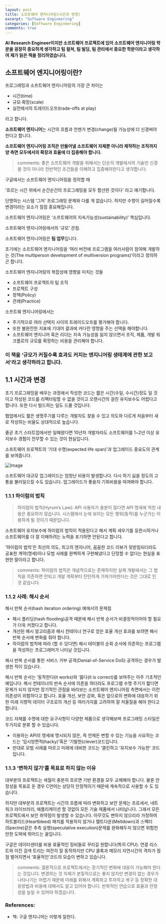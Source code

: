 ```yaml
---
layout: post
title: 소프트웨어 엔지니어링(시간과 변경)
excerpt: "Software Engineering"
categories: [Software Engineering]
comments: true
---
```

**AI Research Engineer이지만 소프트웨어 프로젝트에 있어 소프트웨어 엔지니어링 학문을 굉장히 중요하게 생각하고 팀 컬쳐, 팀 빌딩, 팀 관리에서 중요한 학문이라고 생각하여 제가 읽은 책을 정리하였습니다.** 

## 소프트웨어 엔지니어링이란?

프로그래밍과 소프트웨어 엔지니어링의 가장 큰 차이는 

- 시간(time)
- 규모∙확장(scale)
- 실전에서의 트레이드오프(trade-offs at play)

라고 합니다. 

**소프트웨어 엔지니어**는 시간의 흐름과 언젠가 변경(change)될 가능성에 더 신경써야 한다고 합니다. 

**소프트웨어 엔지니어링 조직은 만들어낼 소프트웨어 자체뿐 아니라 제작하는 조직까지 양 측면 모두에서의 확장과 효율에 더 집중해야 합니다.** 

>comments: 좋은 소프트웨어 개발을 위해서는 단순히 개발에서의 기술만 신경 쓸 것이 아니라 전반적인 조건들을 이해하고 집중해야한다고 생각합니다.

구글에서는 소프트웨어 엔지니어링을 정의할 때 

‘흐르는 시간 위에서 순간순간의 프로그래밍을 모두 합산한 것이다’ 라고 얘기합니다. 

단명하는 시스템 ‘그저’ 프로그래밍 문제와 다를 게 없습니다. 하지만 수명이 길어질수록 변경이라는 요소가 점점 중요해집니다. 

소프트웨어 엔지니어링은 ‘소프트웨어의 지속가능성(sustainability)’ 핵심입니다. 

소프트웨어 엔지니어링에서의 ‘규모’ 관점.

소프트웨어 엔지니어링은 **팀 업무**입니다. 

초기에는 소프트웨어 엔지니어링을 ‘여러 버전에 프로그램을 여러사람이 참여해 개발하는 것(The multiperson development of multiversion programs)’이라고 정의하곤 합니다. 

소프트웨어 엔지니어링의 복잡성에 영향을 미치는 것들

- 소프트웨어 프로젝트의 팀 조직
- 프로젝트 구성
- 정책(Policy)
- 관례(Practice)

소프트웨 엔지니어링에서는 

- 주기적으로 여러 선택지 사이의 트레이드오프를 평가해야 합니다.
- 또한 불완전한 지표에 기대어 결과에 커다란 영향을 주는 선택을 해야합니다.
- 소프트웨어 엔지니어 혹은 리더는 지속 가능성을 잃지 않으면서 조직, 제품, 개발 워크플로의 규모를 확장하는 비용을 관리해야 합니다.

### 이 책을 ‘규모가 커질수록 효과도 커지는 엔지니어링 생태계에 관한 보고서’라고 생각하라고 합니다.

## 1.1 시간과 변경

초기 프로그래밍을 배우는 과정에서 작성한 코드는 짧은 시간(수일, 수시간)정도 일 것이고 작성된 코드를 리팩터링할 수 없을 것이고 오랜시간의 걸친 유지보수도 어렵다고 합니다. 또한 다시 빌드하는 일도 드물 것입니다. 

협업에서도 짧은 생명주기를 다루는 개발자도 찾을 수 있고 의도와 다르게 처음부터 새로 작성하는 비율도 상대적으로 높습니다. 

줄곧 초기 스타트업에서만 일해왔다면 10년차 개발자라도 소프트웨어를 1~2년 이상 유지보수 경험이 전무할 수 있는 것이 현실입니다. 

소프트웨어 프로젝트의 ‘기대 수명(expected life span)’과 업그레이드 중요도의 관계를 보여줍니다.


![Image](https://github.com/user-attachments/assets/b8bda837-9484-4fbe-9015-ec4aaad90cc1)

소프트웨어 대규모 업그레이드는 엄청난 비용이 발생합니다. 다시 하기 싫을 정도의 고통을 불러일으킬 수도 있습니다. 업그레이드가 좋을지 기회비용을 따져봐야 합니다. 

### 1.1.1 하이럼의 법칙

> 하이럼의 법칙(Hyrum’s Law): API 사용자가 충분이 많다면 API 명세에 적힌 내용은 중요하지 않습니다. 시스템에서 눈에 보이는 모든 행위(동작)를 누군가는 이용하게 될 것이기 때문입니다.
> 

소프트웨어 유지보수에 하이럼의 법칙이 적용된다고 해서 계획 세우기를 등한시하거나 소프트웨어를 더 잘 이해하려는 노력을 포기하면 안된다고 합니다. 

‘하이럼의 법칙’은 최선의 의도, 최고의 엔지니어, 꼼꼼한 코드 리뷰가 뒷받침되더라도 공표한 계약(명세)이나 모범 사례를 완벽하게 구현해냈다고 단정할 수 없다는 현실을 표현한 말이라고 합니다. 

> comments: 하이럼의 법칙은 개념적으로는 존재하지만 실제 개발에서는 그 법칙을 의존하면 안되고 개발 계획부터 탄탄하게 가져가야한다는 것은 그대로 인 것 같습니다.
> 

### 1.1.2 사례: 해시 순서

해시 반복 순서(hash iteration ordering) 예에서의 문제점 

- 해시 플러딩(hash flooding)공격 때문에 해시 반복 순서가 비결정적이어야 할 필요가 더욱 커졌다고 합니다.
- 개선된 해시 알고리즘과 해시 컨테이너 연구로 얻은 효율 개선 효과를 보려면 해시 반복 순서에 변화를 줘야 합니다.
- 하이럼의 법칙에 따라 (할 수 있다면) 해시 테이블의 순회 순서에 의존하는 프로그램을 작성하는 프로그래머가 나타날 것입니다.

해시 반복 순서를 통한 서비스 거부 공격(Denial-of-Service DoS) 공격하는 경우가 발생한 적이 있습니다. 

해시 반복 순서는 ‘동작한다(it works)와 ‘옳다(it is correct)를 보여주는 아주 기초적인 예입니다. 해시 컨테이너의 반속 순서에 의존을 하더라도 프로그램 수명 주기가 짧다면 문제가 되지 않지만 장기적인 관점을 바라보는 소프트웨어 엔지니어링 측면에서는 이런 의존성이 위험하다고 합니다. 효율 개선, 보안 강화, 혹은 앞으로의 변화에 대응하기 위한 미래 지향적 데이터 구조로의 개선 등 여러가지를 고려하여 잘 저울질을 해야 한다고 합니다. 

코드 자체를 수명에 대한 요구사항이 다양한 제품으로 생각해보며 프로그래밍 스타일은 두가지로 분류 할 수 있습니다. 

- 이용하는 API의 명세에 명시되지 않은, 즉 언제든 변할 수 있는 기능을 사요하는 코드는 ‘임시방편적(hacky)’혹은 ‘기발한(clever)코드입니다.
- 반대로 모범 사례를 따르고 미래에 대비한 코드는 ‘클린하고 ‘유지보수 가능한’ 코드입니다.

### 1.1.3 ‘변하지 않기’를 목표로 하지 않는 이유

대부분의 프로젝트는 세월이 충분히 흐르면 기반 환경을 모두 교체해야 합니다. 물론 안정성을 목표로 둔 경우 C언어는 상당히 안정적이기 때문에 계속적으로 사용할 수 도 있습니다. 

하지만 대부분의 프로젝트는 시간의 흐름에 따라 변화하고 보안 문제는 프로세서, 네트워크 라이브러리, 애플리케이션 할 것없이 모든 기술 제품에서 나타납니다. 그래서 모든 프로젝트에서 보안 취약점이 발생할 수 있습니다. 아무것도 변하지 않으리라 가정하여 하트블리드(Heartbleed) 패치를 적용하지 않거나 멜트다운(Meltdown)과 스펙터(Spectre)같은 추측 실행(speculative execution)문제를 완화해두지 않으면 위험천만한 도박에 뛰어드는 꼴입니다. 

구글은 데이터센터를 비용 효율적인 장비들로 꾸리길 원합니다(특히 CPU). 연결 리스트와 이진 검색 트리는 여전히 잘 동작하지만 CPU 클록과 메모리 지연시간의 격차가 점점 벌어지면서 ‘효율적인’코드의 모습이 변하고 있습니다. 

> comments: 결론적으로 프로젝트에서는 장기적인 변화에 대응이 가능해야 한다는 것입니다. 변경하는 것 자체가 본질적으로는 좋지 않지만 변경이 없는 경우가 나타나기는 어렵기 때문에 미래를 위해서 계획하고 투자하고 복구 등 정확한 대응방법과 비용에 대해서도 알고 있어야 합니다. 반복적인 연습으로 효율과 안정성을 높일 수 있어야 하겠습니다.
>


### References:
- 책: 구글 엔지니어는 이렇게 일한다. 


